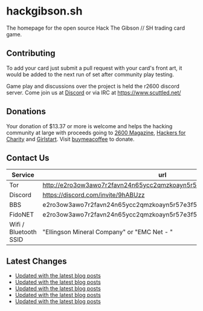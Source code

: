 # hackgibson.sh
The homepage for the open source Hack The Gibson // SH trading card game.


## Contributing

To add your card just submit a pull request with your card's front art, it would be added to the next run of set after community play testing.

Game play and discussions over the project is held the r2600 discord server. Come join us at [Discord](https://discord.com/invite/9hABUzz) or via IRC at https://www.scuttled.net/


## Donations

Your donation of $13.37 or more is welcome and helps the hacking community at large with proceeds going to [2600 Magazine](https://2600.com/), [Hackers for Charity](https://hackersforcharity.org) and [Girlstart](https://girlstart.org).  Visit [buymeacoffee](https://www.buymeacoffee.com/hackgibson.sh) to donate.


## Contact Us

Service | url
-|-
Tor | http://e2ro3ow3awo7r2favn24n65ycc2qmzkoayn5r57e3f56nvjwdcgg32ad.onion
Discord | https://discord.com/invite/9hABUzz
BBS | e2ro3ow3awo7r2favn24n65ycc2qmzkoayn5r57e3f56nvjwdcgg32ad.onion:23
FidoNET | e2ro3ow3awo7r2favn24n65ycc2qmzkoayn5r57e3f56nvjwdcgg32ad.onion:24554
Wifi / Bluetooth SSID | "Ellingson Mineral Company" or "EMC Net - <fidonet address>"

## Latest Changes
<!-- BLOG-POST-LIST:START -->
- [Updated with the latest blog posts](https://github.com/DFW2600/hackgibson.sh/commit/fa7c79494c1bf0fd35bdcc10de60f9d87b22f5ab)
- [Updated with the latest blog posts](https://github.com/DFW2600/hackgibson.sh/commit/6d50f4e14d20d3921146a8c71b9167efbbfc1c31)
- [Updated with the latest blog posts](https://github.com/DFW2600/hackgibson.sh/commit/465470f5f5a3549f489986c06609398aa229972c)
- [Updated with the latest blog posts](https://github.com/DFW2600/hackgibson.sh/commit/7842309bcb83e86424cf165f19f9ff3d69684e6d)
- [Updated with the latest blog posts](https://github.com/DFW2600/hackgibson.sh/commit/295d934217ccb2c2a2068dd624f6d2a41546432a)
<!-- BLOG-POST-LIST:END -->
